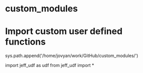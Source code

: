 # custom_modules

# Import custom user defined functions
sys.path.append('/home/jovyan/work/GitHub/custom_modules/')

import jeff_udf as udf
from jeff_udf import *


